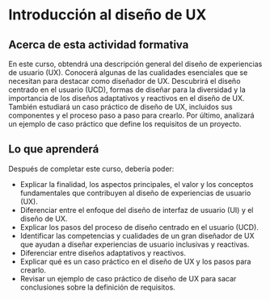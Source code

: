 # Introducción al diseño de UX

## Acerca de esta actividad formativa

En este curso, obtendrá una descripción general del diseño de experiencias de usuario (UX). Conocerá algunas de las cualidades esenciales que se necesitan para destacar como diseñador de UX. Descubrirá el diseño centrado en el usuario (UCD), formas de diseñar para la diversidad y la importancia de los diseños adaptativos y reactivos en el diseño de UX. También estudiará un caso práctico de diseño de UX, incluidos sus componentes y el proceso paso a paso para crearlo. Por último, analizará un ejemplo de caso práctico que define los requisitos de un proyecto.

## Lo que aprenderá

Después de completar este curso, debería poder:

- Explicar la finalidad, los aspectos principales, el valor y los conceptos fundamentales que contribuyen al diseño de experiencias de usuario (UX).
- Diferenciar entre el enfoque del diseño de interfaz de usuario (UI) y el diseño de UX.
- Explicar los pasos del proceso de diseño centrado en el usuario (UCD).
- Identificar las competencias y cualidades de un gran diseñador de UX que ayudan a diseñar experiencias de usuario inclusivas y reactivas.
- Diferenciar entre diseños adaptativos y reactivos.
- Explicar qué es un caso práctico en el diseño de UX y los pasos para crearlo.
- Revisar un ejemplo de caso práctico de diseño de UX para sacar conclusiones sobre la definición de requisitos.



